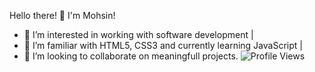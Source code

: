  Hello there! 👋
 I'm Mohsin!
- 👀 I’m interested in working with software development |
- 🌱 I’m familiar with HTML5, CSS3 and currently learning JavaScript |
- 💞️ I’m looking to collaborate on meaningfull projects.
![Profile Views](https://rushter.com/counter.svg)

<!---
mohsinrony/mohsinrony is a ✨ special ✨ repository because its `README.md` (this file) appears on your GitHub profile.
You can click the Preview link to take a look at your changes.
--->
